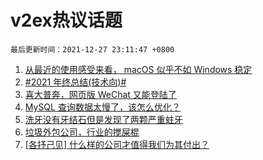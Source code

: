 # v2ex热议话题

`最后更新时间：2021-12-27 23:11:47 +0800`

1. [从最近的使用感受来看， macOS 似乎不如 Windows 稳定](https://www.v2ex.com/t/824535)
1. [#2021 年终总结(技术向)#](https://www.v2ex.com/t/824577)
1. [喜大普奔，网页版 WeChat 又能登陆了](https://www.v2ex.com/t/824561)
1. [MySQL 查询数据太慢了，该怎么优化？](https://www.v2ex.com/t/824655)
1. [洗牙没有牙结石但是发现了两颗严重蛀牙](https://www.v2ex.com/t/824673)
1. [垃圾外包公司，行业的搅屎棍](https://www.v2ex.com/t/824654)
1. [[各抒己见] 什么样的公司才值得我们为其付出？](https://www.v2ex.com/t/824644)

